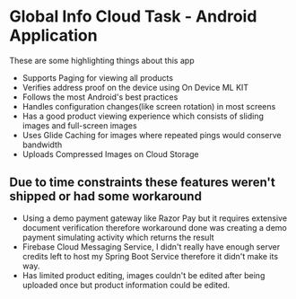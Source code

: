 # Global Info Cloud Task - Android Application

These are some highlighting things about this app

 - Supports Paging for viewing all products
 - Verifies address proof on the device using On Device ML KIT
 - Follows the most Android's best practices 
 - Handles configuration changes(like screen rotation) in most screens
 - Has a good product viewing experience which consists of sliding images and full-screen images
 - Uses Glide Caching for images where repeated pings would conserve bandwidth
 - Uploads Compressed Images on Cloud Storage
 
  ## Due to time constraints these features weren't shipped or had some workaround
  
 - Using a demo payment gateway like Razor Pay but it requires extensive document verification therefore workaround done was creating a demo payment simulating activity which returns the result
 -  Firebase Cloud Messaging Service, I didn't really have enough server credits left to host my Spring Boot Service therefore it didn't make its way.
 - Has limited product editing, images couldn't be edited after being uploaded once but product information could be edited.

   
